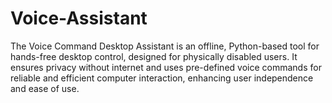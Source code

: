 # Voice-Assistant
The Voice Command Desktop Assistant is an offline, Python-based tool for hands-free desktop control, designed for physically disabled users. It ensures privacy without internet and uses pre-defined voice commands for reliable and efficient computer interaction, enhancing user independence and ease of use.
